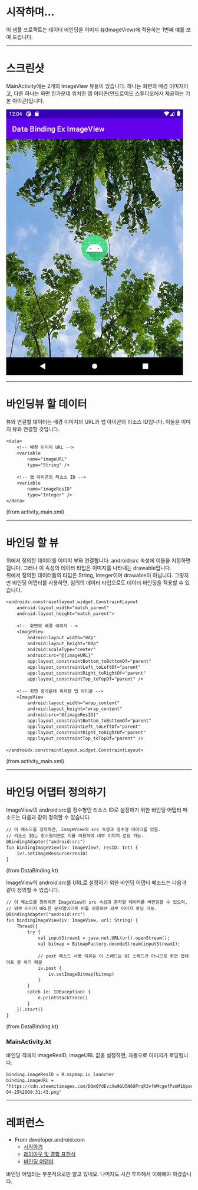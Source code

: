 # 시작하며...

이 샘플 프로젝트는 데이터 바인딩을 이미지 뷰(ImageView)에 적용하는 1번째 예를 보여 드립니다.

---

# 스크린샷

MainActivity에는 2개의 ImageView 뷰들이 있습니다. 
하나는 화면의 배경 이미지이고, 
다른 하나는 화면 한가운데 위치한 앱 아이콘(안드로이드 스튜디오에서 제공하는 기본 아이콘)입니다.

<img src="./screenshot-01.png" width="480" height="720">

---

# 바인딩뷰 할 데이터

뷰와 연결할 데이터는 
배경 이미지의 URL과 
앱 아이콘의 리소스 ID입니다. 
이들을 이미지 뷰와 연결할 것입니다.

```
<data>
    <!-- 배경 이미지 URL -->
    <variable
        name="imageURL"
        type="String" />

    <!-- 앱 아이콘의 리소스 ID -->
    <variable
        name="imageResID"
        type="Integer" />
</data>
```
(from activity_main.xml)

---

# 바인딩 할 뷰

위에서 정의한 데이터를 이미지 뷰와 연결합니다. 
android:src 속성에 이들을 지정하면 됩니다. 
그러나 
이 속성의 데이터 타입은 이미지를 나타내는 drawable입니다.  
위에서 정의한 데이터들의 타입은 String, Integer이며 
drawable이 아닙니다. 
그렇지만 바인딩 어댑터를 사용하면, 
임의의 데이터 타입으로도 데이터 바인딩을 적용할 수 있습니다.

```
<androidx.constraintlayout.widget.ConstraintLayout
    android:layout_width="match_parent"
    android:layout_height="match_parent">

    <!-- 화면의 배경 이미지 -->
    <ImageView
        android:layout_width="0dp"
        android:layout_height="0dp"
        android:scaleType="center"
        android:src="@{imageURL}"
        app:layout_constraintBottom_toBottomOf="parent"
        app:layout_constraintLeft_toLeftOf="parent"
        app:layout_constraintRight_toRightOf="parent"
        app:layout_constraintTop_toTopOf="parent" />

    <!-- 화면 한가운데 위치한 앱 아이콘 -->
    <ImageView
        android:layout_width="wrap_content"
        android:layout_height="wrap_content"
        android:src="@{imageResID}"
        app:layout_constraintBottom_toBottomOf="parent"
        app:layout_constraintLeft_toLeftOf="parent"
        app:layout_constraintRight_toRightOf="parent"
        app:layout_constraintTop_toTopOf="parent" />

</androidx.constraintlayout.widget.ConstraintLayout>
```
(from activity_main.xml)

---

# 바인딩 어댑터 정의하기

ImageView의 android:src를 정수형인 리소스 ID로 설정하기 위한 바인딩 어댑터 메소드는 다음과 같이 정의할 수 있습니다.

```
// 이 메소드를 정의하면, ImageView의 src 속성과 정수형 데이터를 있음.
// 리소스 ID는 정수형이므로 이를 이용하여 내부 이미지 로딩 가능.
@BindingAdapter("android:src")
fun bindingImageView(iv: ImageView?, resID: Int) {
    iv?.setImageResource(resID)
}
```
(from DataBinding.kt)

ImageView의 android:src를 URL로 설정하기 위한 바인딩 어댑터 메소드는 다음과 같이 정의할 수 있습니다.

```
// 이 메소드를 정의하면 ImageView의 src 속성과 문자열 데이터를 바인딩할 수 있으며,
// 외부 이미지 URL은 문자열이므로 이를 이용하여 외부 이미지 로딩 가능.
@BindingAdapter("android:src")
fun bindingImageView(iv: ImageView, url: String) {
    Thread({
        try {
            val inputStream1 = java.net.URL(url).openStream();
            val bitmap = BitmapFactory.decodeStream(inputStream1);

            // post 메소드 사용 이유는 이 스레드는 UI 스레드가 아니므로 화면 업데이트 못 하기 때문
            iv.post {
                iv.setImageBitmap(bitmap)
            }
        }
        catch (e: IOException) {
            e.printStackTrace()
        }
    }).start()
}
```
(from DataBinding.kt)

### MainActivity.kt

바인딩 객체의 imageResID, imageURL 값을 설정하면, 자동으로 이미지가 로딩됩니다.

```
binding.imageResID = R.mipmap.ic_launcher
binding.imageURL = "https://cdn.steemitimages.com/DQmQYdEvcXw9GU5N6UPrqR3vfWMcgefPzmM1UpeqVam7DcH/IMAGE%202021-04-25%2009:31:43.png"
```

---

# 레퍼런스

* From developer.android.com
  * [시작하기](https://developer.android.com/topic/libraries/data-binding/start?hl=ko)
  * [레이아웃 및 결합 표현식](https://developer.android.com/topic/libraries/data-binding/expressions?hl=ko)
  * [바인딩 어댑터](https://developer.android.com/topic/libraries/data-binding/binding-adapters)

바인딩 어댑터는 부분적으로만 알고 있네요. 나머지도 시간 투자해서 이해해야 하겠습니다.